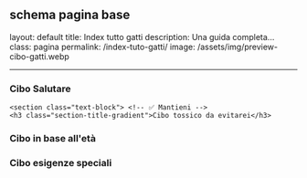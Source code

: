 schema pagina base
---
layout: default                      <!-- ✅ Mantieni -->
title: Index tutto gatti       <!-- 🔄 Cambia per ogni guida -->
description: Una guida completa...   <!-- 🔄 Cambia descrizione -->
class: pagina                        <!-- ✅ Mantieni -->
permalink: /index-tuto-gatti/ <!-- 🔄 Cambia URL -->
image: /assets/img/preview-cibo-gatti.webp <!-- 🔄 Cambia immagine social -->

---

<main class="layout-wrapper"> <!-- ✅ Mantieni -->


   <section class="text-block"> <!-- ✅ Mantieni -->
    <h3 class="section-title-gradient">Cibo Salutare</h3>
  </section>

    <section class="text-block"> <!-- ✅ Mantieni -->
    <h3 class="section-title-gradient">Cibo tossico da evitarei</h3>
  </section>

 <section class="text-block"> <!-- ✅ Mantieni -->
    <h3 class="section-title-gradient">Cibo in base all'età</h3>
  </section>

   <section class="text-block"> <!-- ✅ Mantieni -->
    <h3 class="section-title-gradient">Cibo esigenze speciali</h3>
  </section>

  
</main>
